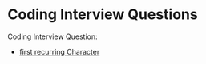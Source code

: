 # Coding Interview Questions

Coding Interview Question:
- [first recurring Character](firstRecurringChar.py)
